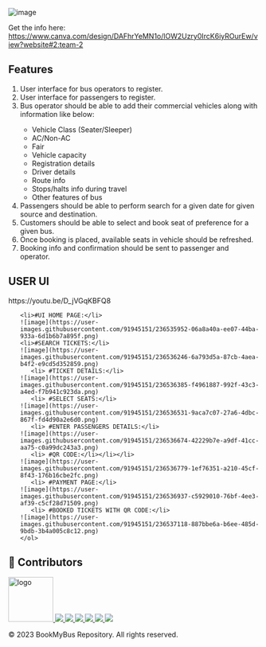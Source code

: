 
![image](https://user-images.githubusercontent.com/91945151/236440799-236a0fc1-5046-467e-8e4a-af9f2945f77b.png)

Get the info here:
https://www.canva.com/design/DAFhrYeMN1o/lOW2Uzry0IrcK6iyROurEw/view?website#2:team-2

<section>
	<h2>Features</h2>
	<ol>
		<li>User interface for bus operators to register.</li>
		<li>User interface for passengers to register.</li>
		<li>Bus operator should be able to add their commercial vehicles along with information like below:</li>
		<ul>
			<li>Vehicle Class (Seater/Sleeper)</li>
			<li>AC/Non-AC</li>
			<li>Fair</li>
			<li>Vehicle capacity</li>
			<li>Registration details</li>
			<li>Driver details</li>
			<li>Route info</li>
			<li>Stops/halts info during travel</li>
			<li>Other features of bus</li>
		</ul>
		<li>Passengers should be able to perform search for a given date for given source and destination.</li>
		<li>Customers should be able to select and book seat of preference for a given bus.</li>
		<li>Once booking is placed, available seats in vehicle should be refreshed.</li>
		<li>Booking info and confirmation should be sent to passenger and operator.</li>
	</ol>
</section>

<section>
	<h2>USER UI</h2> 
	https://youtu.be/D_jVGqKBFQ8
	<ol>
	
	<li>#UI HOME PAGE:</li>
	![image](https://user-images.githubusercontent.com/91945151/236535952-06a8a40a-ee07-44ba-933a-6d1b6b7a895f.png)
	<li>#SEARCH TICKETS:</li>
	![image](https://user-images.githubusercontent.com/91945151/236536246-6a793d5a-87cb-4aea-b4f2-e9cd5d352859.png)
       <li> #TICKET DETAILS:</li>
	![image](https://user-images.githubusercontent.com/91945151/236536385-f4961887-992f-43c3-a4ed-f7b941c923da.png)
       <li> #SELECT SEATS:</li>
	![image](https://user-images.githubusercontent.com/91945151/236536531-9aca7c07-27a6-4dbc-867f-fd4d90a2e6d0.png)
       <li> #ENTER PASSENGERS DETAILS:</li>
	![image](https://user-images.githubusercontent.com/91945151/236536674-42229b7e-a9df-41cc-aa75-c0a99dc243a3.png)
       <li> #QR CODE:</li></li></li>
	![image](https://user-images.githubusercontent.com/91945151/236536779-1ef76351-a210-45cf-8f43-176b16cbe2fc.png)
       <li> #PAYMENT PAGE:</li>
	![image](https://user-images.githubusercontent.com/91945151/236536937-c5929010-76bf-4ee3-af39-c5cf28d71509.png)
       <li> #BOOKED TICKETS WITH QR CODE:</li>
	![image](https://user-images.githubusercontent.com/91945151/236537118-887bbe6a-b6ee-485d-9bdb-3b4a005c8c12.png)
	</ol>
</section>	



 



<!-- Contributing -->
## :wave: Contributors



<a href="https://github.com/VrushabhTawde/BookMyEvent/graphs/contributors">
<!--   <img src="https://contrib.rocks/image?repo=VrushabhTawde/BookMyBus" alt="logo" width="150" height="auto" /> -->
  <img src="https://contrib.rocks/image?repo=VrushabhTawde/BookMyEvent" alt="logo" width="90"height="auto"/>


 
</a>

<a href="https://github.com/varunmh28/Heart-Disease-Prediction/graphs/contributors">
  <img src="https://contrib.rocks/image?repo=varunmh28/Heart-Disease-Prediction" />

</a>

<a href="https://github.com/Shruti-Koppisetty/Shruti-Koppisetty/graphs/contributors">
  <img src="https://contrib.rocks/image?repo=Shruti-Koppisetty/Shruti-Koppisetty" />

</a>

<a href="https://github.com/jasvinderxrajput/profile/graphs/contributors">
  <img src="https://contrib.rocks/image?repo=jasvinderxrajput/profile" />

</a>

<a href="https://github.com/Tanvi140/A/graphs/contributors">
  <img src="https://contrib.rocks/image?repo=Tanvi140/A" />

</a>

<a href="https://github.com/sadhvi022/test/graphs/contributors">
  <img src="https://contrib.rocks/image?repo=sadhvi022/test" />

</a> 
<a href="https://github.com/meghanair02/meghanair02/graphs/contributors">
  <img src="https://contrib.rocks/image?repo=meghanair02/meghanair02" />
</a>



<footer>
	<p>&copy; 2023 BookMyBus Repository. All rights reserved.</p>
</footer>
